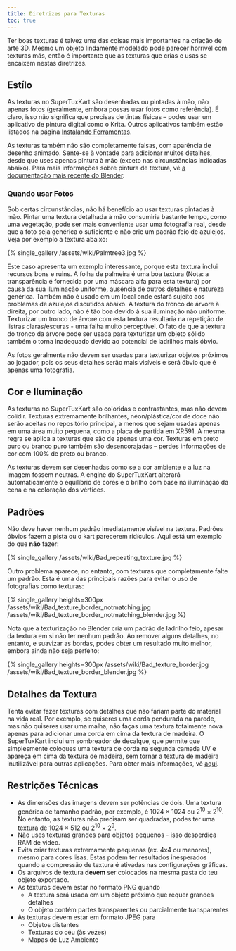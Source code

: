 ```yaml
---
title: Diretrizes para Texturas
toc: true
---
```

Ter boas texturas é talvez uma das coisas mais importantes na criação de arte 3D. Mesmo um objeto lindamente modelado pode parecer horrível com texturas más, então é importante que as texturas que crias e usas se encaixem nestas diretrizes.

## Estílo

As texturas no SuperTuxKart são desenhadas ou pintadas à mão, não apenas fotos (geralmente, embora possas usar fotos como referência). É claro, isso não significa que precisas de tintas físicas – podes usar um aplicativo de pintura digital como o Krita. Outros aplicativos também estão listados na página [Instalando Ferramentas](Installing_Tools).

As texturas também não são completamente falsas, com aparência de desenho animado. Sente-se à vontade para adicionar muitos detalhes, desde que uses apenas pintura à mão (exceto nas circunstâncias indicadas abaixo). Para mais informações sobre pintura de textura, vê [a documentação mais recente do Blender](https://docs.blender.org/manual/en/latest/sculpt_paint/texture_paint/index.html).

### Quando usar Fotos

Sob certas circunstâncias, não há benefício ao usar texturas pintadas à mão. Pintar uma textura detalhada à mão consumiria bastante tempo, como uma vegetação, pode ser mais conveniente usar uma fotografia real, desde que a foto seja genérica o suficiente e não crie um padrão feio de azulejos. Veja por exemplo a textura abaixo:

{% single_gallery /assets/wiki/Palmtree3.jpg %}

Este caso apresenta um exemplo interessante, porque esta textura inclui recursos bons e ruins. A folha de palmeira é uma boa textura (Nota: a transparência é fornecida por uma máscara alfa para esta textura) por causa da sua iluminação uniforme, ausência de outros detalhes e natureza genérica. Também não é usado em um local onde estará sujeito aos problemas de azulejos discutidos abaixo. A textura do tronco de árvore à direita, por outro lado, não é tão boa devido à sua iluminação não uniforme. Texturizar um tronco de árvore com esta textura resultaria na repetição de listras claras/escuras - uma falha muito perceptível. O fato de que a textura do tronco da árvore pode ser usada para texturizar um objeto sólido também o torna inadequado devido ao potencial de ladrilhos mais óbvio.

As fotos geralmente não devem ser usadas para texturizar objetos próximos ao jogador, pois os seus detalhes serão mais visíveis e será óbvio que é apenas uma fotografia.

## Cor e Iluminação

As texturas no SuperTuxKart são coloridas e contrastantes, mas não devem colidir. Texturas extremamente brilhantes, néon/plástica/cor de doce não serão aceitas no repositório principal, a menos que sejam usadas apenas em uma área muito pequena, como a placa de partida em XR591. A mesma regra se aplica a texturas que são de apenas uma cor. Texturas em preto puro ou branco puro também são desencorajadas –  perdes informações de cor com 100% de preto ou branco.

As texturas devem ser desenhadas como se a cor ambiente e a luz na imagem fossem neutras. A engine do SuperTuxKart alterará automaticamente o equilíbrio de cores e o brilho com base na iluminação da cena e na coloração dos vértices.

## Padrões

Não deve haver nenhum padrão imediatamente visível na textura. Padrões óbvios fazem a pista ou o kart parecerem ridículos. Aqui está um exemplo do que **não** fazer:

{% single_gallery /assets/wiki/Bad_repeating_texture.jpg %}

Outro problema aparece, no entanto, com texturas que completamente falte um padrão. Esta é uma das principais razões para evitar o uso de fotografias como texturas:

{% single_gallery heights=300px
/assets/wiki/Bad_texture_border_notmatching.jpg
/assets/wiki/Bad_texture_border_notmatching_blender.jpg
%}

Nota que a texturização no Blender cria um padrão de ladrilho feio, apesar da textura em si não ter nenhum padrão. Ao remover alguns detalhes, no entanto, e suavizar as bordas, podes obter um resultado muito melhor, embora ainda não seja perfeito:

{% single_gallery heights=300px
/assets/wiki/Bad_texture_border.jpg
/assets/wiki/Bad_texture_border_blender.jpg
%}

## Detalhes da Textura

Tenta evitar fazer texturas com detalhes que não fariam parte do material na vida real. Por exemplo, se quiseres uma corda pendurada na parede, mas não quiseres usar uma malha, não faças uma textura totalmente nova apenas para adicionar uma corda em cima da textura de madeira. O SuperTuxKart inclui um sombreador de decalque, que permite que simplesmente coloques uma textura de corda na segunda camada UV e apareça em cima da textura de madeira, sem tornar a textura de madeira inutilizável para outras aplicações. Para obter mais informações, vê [aqui](Texturing#Decals).

## Restrições Técnicas
* As dimensões das imagens devem ser potências de dois. Uma textura genérica de tamanho padrão, por exemplo, é 1024 × 1024 ou 2<sup>10</sup> × 2<sup>10</sup>. No entanto, as texturas não precisam ser quadradas, podes ter uma textura de 1024 × 512 ou 2<sup>10</sup> × 2<sup>9</sup>.
* Não uses texturas grandes para objetos pequenos - isso desperdiça RAM de vídeo.
* Evita criar texturas extremamente pequenas (ex. 4x4 ou menores), mesmo para cores lisas. Estas podem ter resultados inesperados quando a compressão de textura é ativadas nas configurações gráficas.
* Os arquivos de textura **devem** ser colocados na mesma pasta do teu objeto exportado.
* As texturas devem estar no formato PNG quando
    * A textura será usada em um objeto próximo que requer grandes detalhes
    * O objeto contém partes transparentes ou parcialmente transparentes
* As texturas devem estar em formato JPEG para
    * Objetos distantes
    * Texturas do céu (às vezes)
    * Mapas de Luz Ambiente
